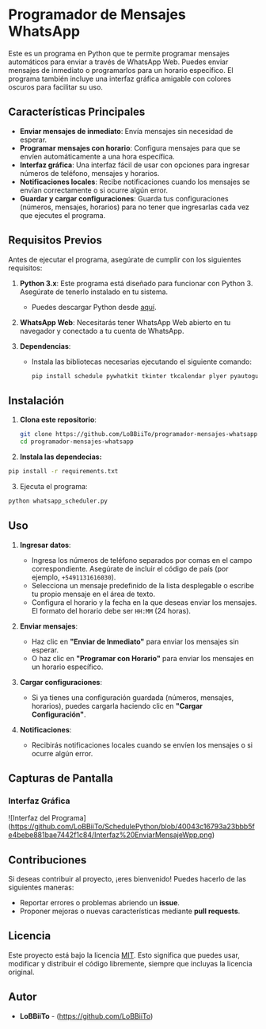 # Programador de Mensajes WhatsApp

Este es un programa en Python que te permite programar mensajes automáticos para enviar a través de WhatsApp Web. Puedes enviar mensajes de inmediato o programarlos para un horario específico. El programa también incluye una interfaz gráfica amigable con colores oscuros para facilitar su uso.

## Características Principales

- **Enviar mensajes de inmediato**: Envía mensajes sin necesidad de esperar.
- **Programar mensajes con horario**: Configura mensajes para que se envíen automáticamente a una hora específica.
- **Interfaz gráfica**: Una interfaz fácil de usar con opciones para ingresar números de teléfono, mensajes y horarios.
- **Notificaciones locales**: Recibe notificaciones cuando los mensajes se envían correctamente o si ocurre algún error.
- **Guardar y cargar configuraciones**: Guarda tus configuraciones (números, mensajes, horarios) para no tener que ingresarlas cada vez que ejecutes el programa.

## Requisitos Previos

Antes de ejecutar el programa, asegúrate de cumplir con los siguientes requisitos:

1. **Python 3.x**: Este programa está diseñado para funcionar con Python 3. Asegúrate de tenerlo instalado en tu sistema.
   - Puedes descargar Python desde [aquí](https://www.python.org/downloads/).

2. **WhatsApp Web**: Necesitarás tener WhatsApp Web abierto en tu navegador y conectado a tu cuenta de WhatsApp.

3. **Dependencias**:
   - Instala las bibliotecas necesarias ejecutando el siguiente comando:
     ```bash
     pip install schedule pywhatkit tkinter tkcalendar plyer pyautogui
     ```

## Instalación

1. **Clona este repositorio**:
   ```bash
   git clone https://github.com/LoBBiiTo/programador-mensajes-whatsapp.git
   cd programador-mensajes-whatsapp
   ```

2. **Instala las dependecias:**
```bash
pip install -r requirements.txt
```

3. Ejecuta el programa:
```bash
python whatsapp_scheduler.py
```
## Uso

1. **Ingresar datos**:
   - Ingresa los números de teléfono separados por comas en el campo correspondiente. Asegúrate de incluir el código de país (por ejemplo, `+5491131616030`).
   - Selecciona un mensaje predefinido de la lista desplegable o escribe tu propio mensaje en el área de texto.
   - Configura el horario y la fecha en la que deseas enviar los mensajes. El formato del horario debe ser `HH:MM` (24 horas).

2. **Enviar mensajes**:
   - Haz clic en **"Enviar de Inmediato"** para enviar los mensajes sin esperar.
   - O haz clic en **"Programar con Horario"** para enviar los mensajes en un horario específico.

3. **Cargar configuraciones**:
   - Si ya tienes una configuración guardada (números, mensajes, horarios), puedes cargarla haciendo clic en **"Cargar Configuración"**.

4. **Notificaciones**:
   - Recibirás notificaciones locales cuando se envíen los mensajes o si ocurre algún error.

## Capturas de Pantalla

### Interfaz Gráfica
![Interfaz del Programa] (https://github.com/LoBBiiTo/SchedulePython/blob/40043c16793a23bbb5fe4bebe881bae7442f1c84/Interfaz%20EnviarMensajeWpp.png)


## Contribuciones

Si deseas contribuir al proyecto, ¡eres bienvenido! Puedes hacerlo de las siguientes maneras:

- Reportar errores o problemas abriendo un **issue**.
- Proponer mejoras o nuevas características mediante **pull requests**.

## Licencia

Este proyecto está bajo la licencia [MIT](LICENSE). Esto significa que puedes usar, modificar y distribuir el código libremente, siempre que incluyas la licencia original.

## Autor

- **LoBBiiTo** - (https://github.com/LoBBiiTo)
